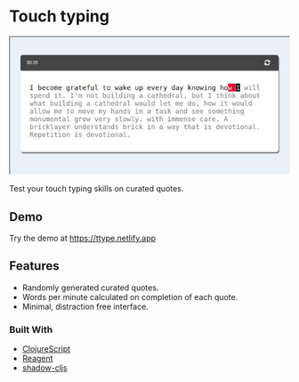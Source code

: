 # Touch typing 

![screenshot](public/images/demo.jpg)

Test your touch typing skills on curated quotes.

## Demo

Try the demo at https://ttype.netlify.app

## Features

- Randomly generated curated quotes.
- Words per minute calculated on completion of each quote.
- Minimal, distraction free interface.


### Built With

- [ClojureScript](https://clojurescript.org/)
- [Reagent](https://github.com/reagent-project/reagent)
- [shadow-cljs](https://github.com/thheller/shadow-cljs)



